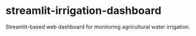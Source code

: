 # streamlit-irrigation-dashboard
Streamlit-based web dashboard for monitoring agricultural water irrigation.
